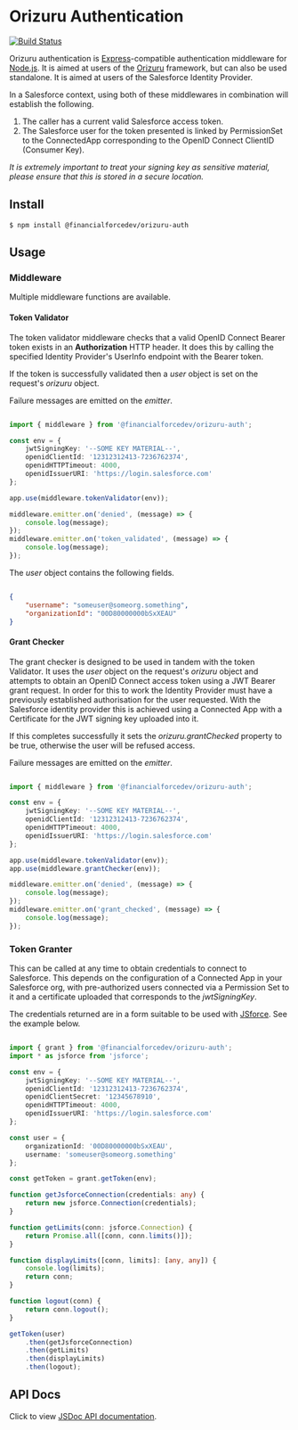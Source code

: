 # Orizuru Authentication


[![Build Status](https://travis-ci.org/financialforcedev/orizuru-auth.svg?branch=master)](https://travis-ci.org/financialforcedev/orizuru-auth)

Orizuru authentication is [Express](http://expressjs.com/)-compatible authentication
middleware for [Node.js](http://nodejs.org/). It is aimed at users of the [Orizuru](https://www.npmjs.com/package/@financialforcedev/orizuru) framework, but can also be used standalone. It is aimed at users of the Salesforce Identity Provider.

In a Salesforce context, using both of these middlewares in combination will establish the following.

1. The caller has a current valid Salesforce access token.
2. The Salesforce user for the token presented is linked by PermissionSet to the ConnectedApp corresponding to the OpenID Connect ClientID (Consumer Key).

*It is extremely important to treat your signing key as sensitive material, please ensure that this is stored in a secure location.*

## Install

```
$ npm install @financialforcedev/orizuru-auth
```

## Usage

### Middleware

Multiple middleware functions are available.

#### Token Validator

The token validator middleware checks that a valid OpenID Connect Bearer token exists in an **Authorization** HTTP header. It does this by calling the specified Identity Provider's UserInfo endpoint with the Bearer token.

If the token is successfully validated then a *user* object is set on the request's *orizuru* object.

Failure messages are emitted on the *emitter*.

```typescript

import { middleware } from '@financialforcedev/orizuru-auth';

const env = {
	jwtSigningKey: '--SOME KEY MATERIAL--',
	openidClientId: '12312312413-7236762374',
	openidHTTPTimeout: 4000,
	openidIssuerURI: 'https://login.salesforce.com'
};

app.use(middleware.tokenValidator(env));

middleware.emitter.on('denied', (message) => {
	console.log(message);
});
middleware.emitter.on('token_validated', (message) => {
	console.log(message);
});


```

The *user* object contains the following fields.

```json

{
	"username": "someuser@someorg.something",
	"organizationId": "00D80000000bSxXEAU"
}

```

#### Grant Checker

The grant checker is designed to be used in tandem with the token Validator. It uses the *user* object on the request's *orizuru* object and attempts to obtain an OpenID Connect access token using a JWT Bearer grant request. In order for this to work the Identity Provider must have a previously established authorisation for the user requested. With the Salesforce identity provider this is achieved using a Connected App with a Certificate for the JWT signing key uploaded into it.

If this completes successfully it sets the *orizuru.grantChecked* property to be true, otherwise the user will be refused access.

Failure messages are emitted on the *emitter*.

```typescript

import { middleware } from '@financialforcedev/orizuru-auth';

const env = {
	jwtSigningKey: '--SOME KEY MATERIAL--',
	openidClientId: '12312312413-7236762374',
	openidHTTPTimeout: 4000,
	openidIssuerURI: 'https://login.salesforce.com'
};

app.use(middleware.tokenValidator(env));
app.use(middleware.grantChecker(env));

middleware.emitter.on('denied', (message) => {
    console.log(message);
});
middleware.emitter.on('grant_checked', (message) => {
	console.log(message);
});


```

### Token Granter

This can be called at any time to obtain credentials to connect to Salesforce. This depends on the configuration of a Connected App in your Salesforce org, with pre-authorized users connected via a Permission Set to it and a certificate uploaded that corresponds to the *jwtSigningKey*.

The credentials returned are in a form suitable to be used with [JSforce](https://jsforce.github.io/). See the example below.

```typescript

import { grant } from '@financialforcedev/orizuru-auth';
import * as jsforce from 'jsforce';

const env = {
	jwtSigningKey: '--SOME KEY MATERIAL--',
	openidClientId: '12312312413-7236762374',
	openidClientSecret: '12345678910',
	openidHTTPTimeout: 4000,
	openidIssuerURI: 'https://login.salesforce.com'
};

const user = {
	organizationId: '00D80000000bSxXEAU',
	username: 'someuser@someorg.something'
};

const getToken = grant.getToken(env);

function getJsforceConnection(credentials: any) {
	return new jsforce.Connection(credentials);
}

function getLimits(conn: jsforce.Connection) {
	return Promise.all([conn, conn.limits()]);
}

function displayLimits([conn, limits]: [any, any]) {
	console.log(limits);
	return conn;
}

function logout(conn) {
	return conn.logout();
}

getToken(user)
	.then(getJsforceConnection)
	.then(getLimits)
	.then(displayLimits)
	.then(logout);

```
## API Docs

Click to view [JSDoc API documentation](http://htmlpreview.github.io/?https://github.com/financialforcedev/orizuru-auth/blob/master/doc/index.html).

